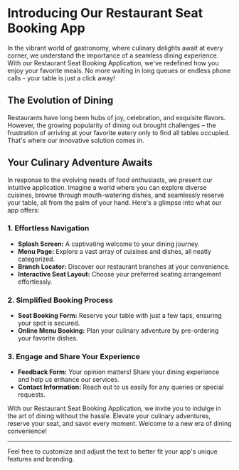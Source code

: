 
# Introducing Our Restaurant Seat Booking App

In the vibrant world of gastronomy, where culinary delights await at every corner, we understand the importance of a seamless dining experience. With our Restaurant Seat Booking Application, we've redefined how you enjoy your favorite meals. No more waiting in long queues or endless phone calls - your table is just a click away!

## The Evolution of Dining

Restaurants have long been hubs of joy, celebration, and exquisite flavors. However, the growing popularity of dining out brought challenges – the frustration of arriving at your favorite eatery only to find all tables occupied. That's where our innovative solution comes in.

## Your Culinary Adventure Awaits

In response to the evolving needs of food enthusiasts, we present our intuitive application. Imagine a world where you can explore diverse cuisines, browse through mouth-watering dishes, and seamlessly reserve your table, all from the palm of your hand. Here's a glimpse into what our app offers:

### 1. **Effortless Navigation**
   - **Splash Screen:** A captivating welcome to your dining journey.
   - **Menu Page:** Explore a vast array of cuisines and dishes, all neatly categorized.
   - **Branch Locator:** Discover our restaurant branches at your convenience.
   - **Interactive Seat Layout:** Choose your preferred seating arrangement effortlessly.
  
### 2. **Simplified Booking Process**
   - **Seat Booking Form:** Reserve your table with just a few taps, ensuring your spot is secured.
   - **Online Menu Booking:** Plan your culinary adventure by pre-ordering your favorite dishes.

### 3. **Engage and Share Your Experience**
   - **Feedback Form:** Your opinion matters! Share your dining experience and help us enhance our services.
   - **Contact Information:** Reach out to us easily for any queries or special requests.

With our Restaurant Seat Booking Application, we invite you to indulge in the art of dining without the hassle. Elevate your culinary adventures, reserve your seat, and savor every moment. Welcome to a new era of dining convenience!

---

Feel free to customize and adjust the text to better fit your app's unique features and branding.